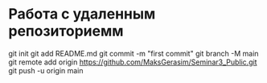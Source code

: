 # Работа с удаленным репозиториемм
git init
git add README.md
git commit -m "first commit"
git branch -M main
git remote add origin https://github.com/MaksGerasim/Seminar3_Public.git
git push -u origin main
